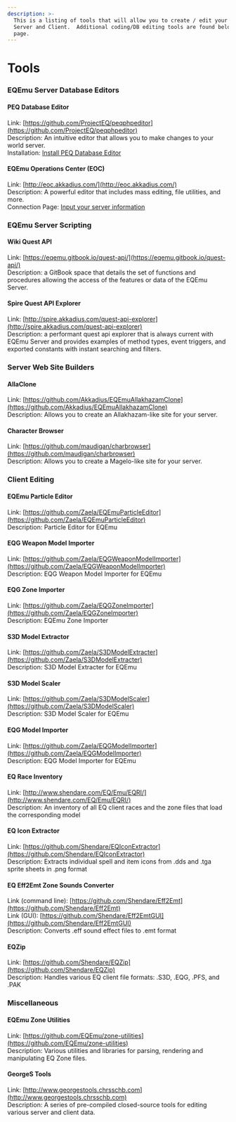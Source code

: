 ```yaml
---
description: >-
  This is a listing of tools that will allow you to create / edit your EQEmu
  Server and Client.  Additional coding/DB editing tools are found below this
  page.
---
```


# Tools

### EQEmu Server Database Editors

#### PEQ Database Editor

Link:  [https://github.com/ProjectEQ/peqphpeditor](https://github.com/ProjectEQ/peqphpeditor)  
Description:  An intuitive editor that allows you to make changes to your world server.  
Installation: [Install PEQ Database Editor](../../../server/installation/install-peq-database-editor.md)

#### EQEmu Operations Center (EOC)

Link:  [http://eoc.akkadius.com/](http://eoc.akkadius.com/)  
Description:  A powerful editor that includes mass editing, file utilities, and more.  
Connection Page:  [Input your server information](http://eoc.akkadius.com/EOC2/login.php)

### EQEmu Server Scripting

#### Wiki Quest API

Link:  [https://eqemu.gitbook.io/quest-api/](https://eqemu.gitbook.io/quest-api/)  
Description:  a GitBook space that details the set of functions and procedures allowing the access of the features or data of the EQEmu Server.

#### Spire Quest API Explorer

Link:  [http://spire.akkadius.com/quest-api-explorer](http://spire.akkadius.com/quest-api-explorer)  
Description:  a performant quest api explorer that is always current with EQEmu Server and provides examples of method types, event triggers, and exported constants with instant searching and filters.

### Server Web Site Builders

#### AllaClone

Link: [https://github.com/Akkadius/EQEmuAllakhazamClone](https://github.com/Akkadius/EQEmuAllakhazamClone)  
Description:  Allows you to create an Allakhazam-like site for your server.

#### Character Browser

Link:  [https://github.com/maudigan/charbrowser](https://github.com/maudigan/charbrowser)  
Description:  Allows you to create a Magelo-like site for your server.

### Client Editing

#### EQEmu Particle Editor

Link:  [https://github.com/Zaela/EQEmuParticleEditor](https://github.com/Zaela/EQEmuParticleEditor)  
Description:  Particle Editor for EQEmu

#### EQG Weapon Model Importer

Link:  [https://github.com/Zaela/EQGWeaponModelImporter](https://github.com/Zaela/EQGWeaponModelImporter)  
Description:  EQG Weapon Model Importer for EQEmu

#### EQG Zone Importer

Link:  [https://github.com/Zaela/EQGZoneImporter](https://github.com/Zaela/EQGZoneImporter)  
Description:  EQEmu Zone Importer

#### S3D Model Extractor

Link:  [https://github.com/Zaela/S3DModelExtracter](https://github.com/Zaela/S3DModelExtracter)  
Description:  S3D Model Extracter for EQEmu

#### S3D Model Scaler

Link:  [https://github.com/Zaela/S3DModelScaler](https://github.com/Zaela/S3DModelScaler)  
Description: S3D Model Scaler for EQEmu

#### EQG Model Importer

Link:  [https://github.com/Zaela/EQGModelImporter](https://github.com/Zaela/EQGModelImporter)  
Description:  EQG Model Importer for EQEmu

#### EQ Race Inventory

Link:  [http://www.shendare.com/EQ/Emu/EQRI/](http://www.shendare.com/EQ/Emu/EQRI/)  
Description:  An inventory of all EQ client races and the zone files that load the corresponding model

#### EQ Icon Extractor

Link:  [https://github.com/Shendare/EQIconExtractor](https://github.com/Shendare/EQIconExtractor)  
Description:  Extracts individual spell and item icons from .dds and .tga sprite sheets in .png format

#### EQ Eff2Emt Zone Sounds Converter

Link (command line):  [https://github.com/Shendare/Eff2Emt](https://github.com/Shendare/Eff2Emt)  
Link (GUI):  [https://github.com/Shendare/Eff2EmtGUI](https://github.com/Shendare/Eff2EmtGUI)  
Description:  Converts .eff sound effect files to .emt format

#### EQZip

Link:  [https://github.com/Shendare/EQZip](https://github.com/Shendare/EQZip)  
Description:  Handles various EQ client file formats:  .S3D, .EQG, .PFS, and .PAK

### Miscellaneous

#### EQEmu Zone Utilities

Link:  [https://github.com/EQEmu/zone-utilities](https://github.com/EQEmu/zone-utilities)  
Description: Various utilities and libraries for parsing, rendering and manipulating EQ Zone files.

#### GeorgeS Tools

Link:  [http://www.georgestools.chrsschb.com](http://www.georgestools.chrsschb.com)  
Description:  A series of pre-compiled closed-source tools for editing various server and client data.

